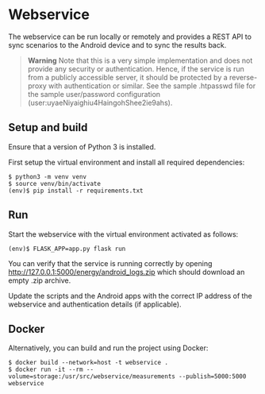 # Webservice

The webservice can be run locally or remotely and provides a REST API to sync scenarios to the Android device and to sync the results back.


> **Warning**
> Note that this is a very simple implementation and does not provide any security or authentication.
Hence, if the service is run from a publicly accessible server, it should be protected by a reverse-proxy with authentication or similar.
See the sample .htpasswd file for the sample user/password configuration (user:uyaeNiyaighiu4HaingohShee2ie9ahs).


## Setup and build

Ensure that a version of Python 3 is installed.

First setup the virtual environment and install all required dependencies:

```
$ python3 -m venv venv
$ source venv/bin/activate
(env)$ pip install -r requirements.txt
```


## Run

Start the webservice with the virtual environment activated as follows:

```
(env)$ FLASK_APP=app.py flask run
```

You can verify that the service is running correctly by opening http://127.0.0.1:5000/energy/android_logs.zip which should download an empty .zip archive.

Update the scripts and the Android apps with the correct IP address of the webservice and authentication details (if applicable).


## Docker

Alternatively, you can build and run the project using Docker:

```
$ docker build --network=host -t webservice .
$ docker run -it --rm --volume=storage:/usr/src/webservice/measurements --publish=5000:5000 webservice
```
